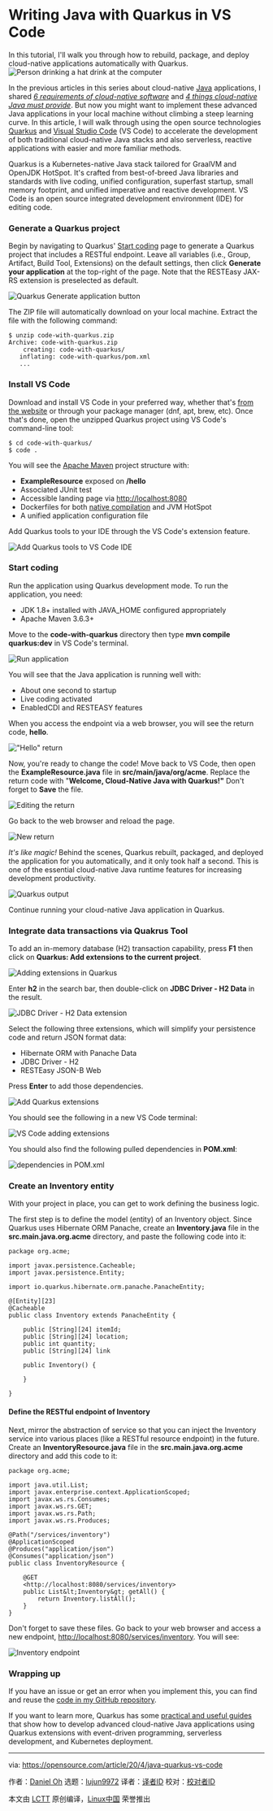 [#]: collector: (lujun9972)
[#]: translator: (wxy)
[#]: reviewer: ( )
[#]: publisher: ( )
[#]: url: ( )
[#]: subject: (Writing Java with Quarkus in VS Code)
[#]: via: (https://opensource.com/article/20/4/java-quarkus-vs-code)
[#]: author: (Daniel Oh https://opensource.com/users/daniel-oh)

Writing Java with Quarkus in VS Code
======
In this tutorial, I'll walk you through how to rebuild, package, and
deploy cloud-native applications automatically with Quarkus.
![Person drinking a hat drink at the computer][1]

In the previous articles in this series about cloud-native [Java][2] applications, I shared [_6 requirements of cloud-native software_][3] and [_4 things cloud-native Java must provide_][4]. But now you might want to implement these advanced Java applications in your local machine without climbing a steep learning curve. In this article, I will walk through using the open source technologies [Quarkus][5] and [Visual Studio Code][6] (VS Code) to accelerate the development of both traditional cloud-native Java stacks and also serverless, reactive applications with easier and more familiar methods.

Quarkus is a Kubernetes-native Java stack tailored for GraalVM and OpenJDK HotSpot. It's crafted from best-of-breed Java libraries and standards with live coding, unified configuration, superfast startup, small memory footprint, and unified imperative and reactive development. VS Code is an open source integrated development environment (IDE) for editing code.

### Generate a Quarkus project

Begin by navigating to Quarkus' [Start coding][7] page to generate a Quarkus project that includes a RESTful endpoint. Leave all variables (i.e., Group, Artifact, Build Tool, Extensions) on the default settings, then click **Generate your application** at the top-right of the page. Note that the RESTEasy JAX-RS extension is preselected as default.

![Quarkus Generate application button][8]

The ZIP file will automatically download on your local machine. Extract the file with the following command:


```
$ unzip code-with-quarkus.zip
Archive: code-with-quarkus.zip
    creating: code-with-quarkus/
   inflating: code-with-quarkus/pom.xml
   ...
```

### Install VS Code

Download and install VS Code in your preferred way, whether that's [from the website][9] or through your package manager (dnf, apt, brew, etc). Once that's done, open the unzipped Quarkus project using VS Code's command-line tool:


```
$ cd code-with-quarkus/
$ code .
```

You will see the [Apache Maven][10] project structure with:

  * **ExampleResource** exposed on **/hello**
  * Associated JUnit test
  * Accessible landing page via <http://localhost:8080>
  * Dockerfiles for both [native compilation][11] and JVM HotSpot
  * A unified application configuration file



Add Quarkus tools to your IDE through the VS Code's extension feature.

![Add Quarkus tools to VS Code IDE][12]

### Start coding

Run the application using Quarkus development mode. To run the application, you need:

  * JDK 1.8+ installed with JAVA_HOME configured appropriately
  * Apache Maven 3.6.3+



Move to the **code-with-quarkus** directory then type **mvn compile quarkus:dev** in VS Code's terminal.

![Run application][13]

You will see that the Java application is running well with:

  * About one second to startup
  * Live coding activated
  * EnabledCDI and RESTEASY features



When you access the endpoint via a web browser, you will see the return code, **hello**.

!["Hello" return][14]

Now, you're ready to change the code! Move back to VS Code, then open the **ExampleResource.java** file in **src/main/java/org/acme**. Replace the return code with "**Welcome, Cloud-Native Java with Quarkus!"** Don't forget to **Save** the file.

![Editing the return][15]

Go back to the web browser and reload the page.

![New return][16]

_It's like magic!_ Behind the scenes, Quarkus rebuilt, packaged, and deployed the application for you automatically, and it only took half a second. This is one of the essential cloud-native Java runtime features for increasing development productivity.

![Quarkus output][17]

Continue running your cloud-native Java application in Quarkus.

### Integrate data transactions via Quakrus Tool

To add an in-memory database (H2) transaction capability, press **F1** then click on **Quarkus: Add extensions to the current project**.

![Adding extensions in Quarkus][18]

Enter **h2** in the search bar, then double-click on **JDBC Driver - H2 Data** in the result.

![JDBC Driver - H2 Data extension][19]

Select the following three extensions, which will simplify your persistence code and return JSON format data:

  * Hibernate ORM with Panache Data
  * JDBC Driver - H2
  * RESTEasy JSON-B Web



Press **Enter** to add those dependencies.

![Add Quarkus extensions][20]

You should see the following in a new VS Code terminal:

![VS Code adding extensions][21]

You should also find the following pulled dependencies in **POM.xml**:

![dependencies in POM.xml][22]

### Create an Inventory entity

With your project in place, you can get to work defining the business logic.

The first step is to define the model (entity) of an Inventory object. Since Quarkus uses Hibernate ORM Panache, create an **Inventory.java** file in the **src.main.java.org.acme** directory, and paste the following code into it:


```
package org.acme;

import javax.persistence.Cacheable;
import javax.persistence.Entity;

import io.quarkus.hibernate.orm.panache.PanacheEntity;

@[Entity][23]
@Cacheable
public class Inventory extends PanacheEntity {
   
    public [String][24] itemId;
    public [String][24] location;
    public int quantity;
    public [String][24] link

    public Inventory() {

    }
   
}
```

#### Define the RESTful endpoint of Inventory

Next, mirror the abstraction of service so that you can inject the Inventory service into various places (like a RESTful resource endpoint) in the future. Create an **InventoryResource.java** file in the **src.main.java.org.acme** directory and add this code to it:


```
package org.acme;

import java.util.List;
import javax.enterprise.context.ApplicationScoped;
import javax.ws.rs.Consumes;
import javax.ws.rs.GET;
import javax.ws.rs.Path;
import javax.ws.rs.Produces;

@Path("/services/inventory")
@ApplicationScoped
@Produces("application/json")
@Consumes("application/json")
public class InventoryResource {

    @GET
    <http://localhost:8080/services/inventory>
    public List&lt;Inventory&gt; getAll() {
        return Inventory.listAll();
    }
}
```

Don't forget to save these files. Go back to your web browser and access a new endpoint, <http://localhost:8080/services/inventory>. You will see:

![Inventory endpoint][25]

### Wrapping up

If you have an issue or get an error when you implement this, you can find and reuse the [code in my GitHub repository][26].

If you want to learn more, Quarkus has some [practical and useful guides][27] that show how to develop advanced cloud-native Java applications using Quarkus extensions with event-driven programming, serverless development, and Kubernetes deployment.

--------------------------------------------------------------------------------

via: https://opensource.com/article/20/4/java-quarkus-vs-code

作者：[Daniel Oh][a]
选题：[lujun9972][b]
译者：[译者ID](https://github.com/译者ID)
校对：[校对者ID](https://github.com/校对者ID)

本文由 [LCTT](https://github.com/LCTT/TranslateProject) 原创编译，[Linux中国](https://linux.cn/) 荣誉推出

[a]: https://opensource.com/users/daniel-oh
[b]: https://github.com/lujun9972
[1]: https://opensource.com/sites/default/files/styles/image-full-size/public/lead-images/coffee_tea_laptop_computer_work_desk.png?itok=D5yMx_Dr (Person drinking a hat drink at the computer)
[2]: https://opensource.com/resources/java
[3]: https://opensource.com/article/20/1/cloud-native-software
[4]: https://opensource.com/article/20/1/cloud-native-java
[5]: https://quarkus.io/
[6]: https://code.visualstudio.com/
[7]: https://code.quarkus.io/
[8]: https://opensource.com/sites/default/files/uploads/quarkus_generateapplication.png (Quarkus Generate application button)
[9]: https://code.visualstudio.com/download
[10]: https://maven.apache.org/
[11]: https://quarkus.io/guides/building-native-image
[12]: https://opensource.com/sites/default/files/uploads/add-quarkus-to-ide.png (Add Quarkus tools to VS Code IDE)
[13]: https://opensource.com/sites/default/files/uploads/run-application.png (Run application)
[14]: https://opensource.com/sites/default/files/uploads/endpoint-hello.png ("Hello" return)
[15]: https://opensource.com/sites/default/files/uploads/edit-return-code.png (Editing the return)
[16]: https://opensource.com/sites/default/files/uploads/new-return-code.png (New return)
[17]: https://opensource.com/sites/default/files/uploads/quarkus-magic.png (Quarkus output)
[18]: https://opensource.com/sites/default/files/uploads/quarkus-add-extensions.png (Adding extensions in Quarkus)
[19]: https://opensource.com/sites/default/files/uploads/jbdc-driver-h2-data.png (JDBC Driver - H2 Data extension)
[20]: https://opensource.com/sites/default/files/uploads/add-extensions.png (Add Quarkus extensions)
[21]: https://opensource.com/sites/default/files/uploads/vscode-adding-extensions.png (VS Code adding extensions)
[22]: https://opensource.com/sites/default/files/uploads/dependencies-pomxml.png (dependencies in POM.xml)
[23]: http://www.google.com/search?hl=en&q=allinurl%3Adocs.oracle.com+javase+docs+api+entity
[24]: http://www.google.com/search?hl=en&q=allinurl%3Adocs.oracle.com+javase+docs+api+string
[25]: https://opensource.com/sites/default/files/uploads/inventory-endpoint.png (Inventory endpoint)
[26]: https://github.com/danieloh30/code-with-quarkus
[27]: https://quarkus.io/guides/
